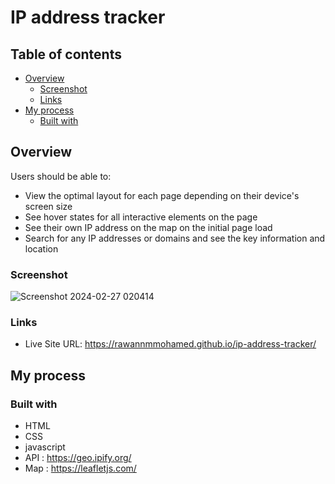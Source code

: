 # IP address tracker 


## Table of contents

- [Overview](#overview)
  - [Screenshot](#screenshot)
  - [Links](#links)
- [My process](#my-process)
  - [Built with](#built-with)
  

## Overview

Users should be able to:

- View the optimal layout for each page depending on their device's screen size
- See hover states for all interactive elements on the page
- See their own IP address on the map on the initial page load
- Search for any IP addresses or domains and see the key information and location

### Screenshot

![Screenshot 2024-02-27 020414](https://github.com/rawannmmohamed/ip-address-tracker/assets/76457482/8cfe2e9f-ecbc-4d00-adb9-2716f6d65fc2)


### Links

- Live Site URL: https://rawannmmohamed.github.io/ip-address-tracker/

## My process

### Built with

- HTML
- CSS 
- javascript
- API : https://geo.ipify.org/
- Map : https://leafletjs.com/


